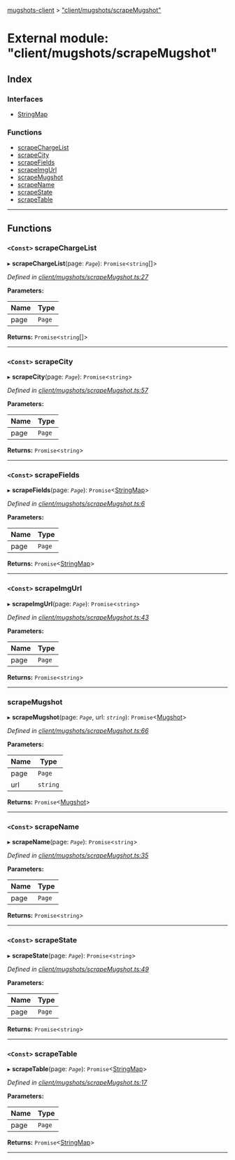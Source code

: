 [mugshots-client](../README.md) > ["client/mugshots/scrapeMugshot"](../modules/_client_mugshots_scrapemugshot_.md)

# External module: "client/mugshots/scrapeMugshot"

## Index

### Interfaces

* [StringMap](../interfaces/_client_mugshots_scrapemugshot_.stringmap.md)

### Functions

* [scrapeChargeList](_client_mugshots_scrapemugshot_.md#scrapechargelist)
* [scrapeCity](_client_mugshots_scrapemugshot_.md#scrapecity)
* [scrapeFields](_client_mugshots_scrapemugshot_.md#scrapefields)
* [scrapeImgUrl](_client_mugshots_scrapemugshot_.md#scrapeimgurl)
* [scrapeMugshot](_client_mugshots_scrapemugshot_.md#scrapemugshot)
* [scrapeName](_client_mugshots_scrapemugshot_.md#scrapename)
* [scrapeState](_client_mugshots_scrapemugshot_.md#scrapestate)
* [scrapeTable](_client_mugshots_scrapemugshot_.md#scrapetable)

---

## Functions

<a id="scrapechargelist"></a>

### `<Const>` scrapeChargeList

▸ **scrapeChargeList**(page: *`Page`*): `Promise`<`string`[]>

*Defined in [client/mugshots/scrapeMugshot.ts:27](https://github.com/agaricide/mugshots-client/blob/b6f584c/src/client/mugshots/scrapeMugshot.ts#L27)*

**Parameters:**

| Name | Type |
| ------ | ------ |
| page | `Page` |

**Returns:** `Promise`<`string`[]>

___
<a id="scrapecity"></a>

### `<Const>` scrapeCity

▸ **scrapeCity**(page: *`Page`*): `Promise`<`string`>

*Defined in [client/mugshots/scrapeMugshot.ts:57](https://github.com/agaricide/mugshots-client/blob/b6f584c/src/client/mugshots/scrapeMugshot.ts#L57)*

**Parameters:**

| Name | Type |
| ------ | ------ |
| page | `Page` |

**Returns:** `Promise`<`string`>

___
<a id="scrapefields"></a>

### `<Const>` scrapeFields

▸ **scrapeFields**(page: *`Page`*): `Promise`<[StringMap](../interfaces/_client_mugshots_scrapemugshot_.stringmap.md)>

*Defined in [client/mugshots/scrapeMugshot.ts:6](https://github.com/agaricide/mugshots-client/blob/b6f584c/src/client/mugshots/scrapeMugshot.ts#L6)*

**Parameters:**

| Name | Type |
| ------ | ------ |
| page | `Page` |

**Returns:** `Promise`<[StringMap](../interfaces/_client_mugshots_scrapemugshot_.stringmap.md)>

___
<a id="scrapeimgurl"></a>

### `<Const>` scrapeImgUrl

▸ **scrapeImgUrl**(page: *`Page`*): `Promise`<`string`>

*Defined in [client/mugshots/scrapeMugshot.ts:43](https://github.com/agaricide/mugshots-client/blob/b6f584c/src/client/mugshots/scrapeMugshot.ts#L43)*

**Parameters:**

| Name | Type |
| ------ | ------ |
| page | `Page` |

**Returns:** `Promise`<`string`>

___
<a id="scrapemugshot"></a>

###  scrapeMugshot

▸ **scrapeMugshot**(page: *`Page`*, url: *`string`*): `Promise`<[Mugshot](../interfaces/_client_types_mugshot_.mugshot.md)>

*Defined in [client/mugshots/scrapeMugshot.ts:66](https://github.com/agaricide/mugshots-client/blob/b6f584c/src/client/mugshots/scrapeMugshot.ts#L66)*

**Parameters:**

| Name | Type |
| ------ | ------ |
| page | `Page` |
| url | `string` |

**Returns:** `Promise`<[Mugshot](../interfaces/_client_types_mugshot_.mugshot.md)>

___
<a id="scrapename"></a>

### `<Const>` scrapeName

▸ **scrapeName**(page: *`Page`*): `Promise`<`string`>

*Defined in [client/mugshots/scrapeMugshot.ts:35](https://github.com/agaricide/mugshots-client/blob/b6f584c/src/client/mugshots/scrapeMugshot.ts#L35)*

**Parameters:**

| Name | Type |
| ------ | ------ |
| page | `Page` |

**Returns:** `Promise`<`string`>

___
<a id="scrapestate"></a>

### `<Const>` scrapeState

▸ **scrapeState**(page: *`Page`*): `Promise`<`string`>

*Defined in [client/mugshots/scrapeMugshot.ts:49](https://github.com/agaricide/mugshots-client/blob/b6f584c/src/client/mugshots/scrapeMugshot.ts#L49)*

**Parameters:**

| Name | Type |
| ------ | ------ |
| page | `Page` |

**Returns:** `Promise`<`string`>

___
<a id="scrapetable"></a>

### `<Const>` scrapeTable

▸ **scrapeTable**(page: *`Page`*): `Promise`<[StringMap](../interfaces/_client_mugshots_scrapemugshot_.stringmap.md)>

*Defined in [client/mugshots/scrapeMugshot.ts:17](https://github.com/agaricide/mugshots-client/blob/b6f584c/src/client/mugshots/scrapeMugshot.ts#L17)*

**Parameters:**

| Name | Type |
| ------ | ------ |
| page | `Page` |

**Returns:** `Promise`<[StringMap](../interfaces/_client_mugshots_scrapemugshot_.stringmap.md)>

___

